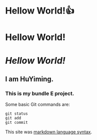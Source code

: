 # **Hellow World!**:+1:
# Hellow World!
# *Hellow World!*
## I am HuYiming.

### This is my bundle E project.
Some basic Git commands are:
```
git status
git add
git commit
```
This site was [markdown language syntax](https://docs.github.com/en/get-started/writing-on-github/getting-started-with-writing-and-formatting-on-github/basic-writing-and-formatting-syntax).
